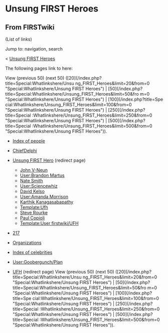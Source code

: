 # Unsung FIRST Heroes

## From FIRSTwiki

(List of links)

Jump to: navigation, search

< [Unsung FIRST Heroes](/index.php?title=Unsung_FIRST_Heroes&redirect=no "Unsung FIRST Heroes")

The following pages link to here:

View (previous 50) (next 50) ([20](/index.php?title=Special:Whatlinkshere/Unsu
ng_FIRST_Heroes&limit=20&from=0 "Special:Whatlinkshere/Unsung FIRST Heroes") | [50](/index.php?title=Special:Whatlinkshere/Unsung_FIRST_Heroes&limit=50&fro
m=0 "Special:Whatlinkshere/Unsung FIRST Heroes") | [100](/index.php?title=Spe
cial:Whatlinkshere/Unsung_FIRST_Heroes&limit=100&from=0 "Special:Whatlinkshere/Unsung FIRST Heroes") | [250](/index.php?title=Special
:Whatlinkshere/Unsung_FIRST_Heroes&limit=250&from=0 "Special:Whatlinkshere/Unsung FIRST Heroes") | [500](/index.php?title=Special
:Whatlinkshere/Unsung_FIRST_Heroes&limit=500&from=0 "Special:Whatlinkshere/Unsung FIRST Heroes")).

- [Index of people](Index_of_people "Index of people")
- [ChiefDelphi](ChiefDelphi "ChiefDelphi")
- [Unsung FIRST Hero](/index.php?title=Unsung_FIRST_Hero&redirect=no "Unsung FIRST Hero") (redirect page) 

  - [John V-Neun](John_V-Neun "John V-Neun")
  - [User:Brandon Martus](User:Brandon_Martus "User:Brandon Martus")
  - [Nate Smith](Nate_Smith "Nate Smith")
  - [User:Sciencewhiz](User:Sciencewhiz "User:Sciencewhiz")
  - [David Kelso](David_Kelso "David Kelso")
  - [User:Amanda Morrison](User:Amanda_Morrison "User:Amanda Morrison")
  - [Karthik Kanagasabapathy](Karthik_Kanagasabapathy "Karthik Kanagasabapathy")
  - [Template:Ufh](Template:Ufh "Template:Ufh")
  - [Steve Rourke](Steve_Rourke "Steve Rourke")
  - [Paul Copioli](Paul_Copioli "Paul Copioli")
  - [Template:User firstwiki/UFH](Template:User_firstwiki/UFH "Template:User firstwiki/UFH")

- [217](217 "217")
- [Organizations](Organizations "Organizations")
- [Index of celebrities](Index_of_celebrities "Index of celebrities")
- [User:Goobergunch/Plan](User:Goobergunch/Plan "User:Goobergunch/Plan")
- [UFH](/index.php?title=UFH&redirect=no "UFH") (redirect page) View (previous 50) (next 50) ([20](/index.php?title=Special:Whatlinkshere/Unsu
  ng_FIRST_Heroes&limit=20&from=0 "Special:Whatlinkshere/Unsung FIRST Heroes") | [50](/index.php?title=Special:Whatlinkshere/Unsung_FIRST_Heroes&limit=50&fro
  m=0 "Special:Whatlinkshere/Unsung FIRST Heroes") | [100](/index.php?title=Spe
  cial:Whatlinkshere/Unsung_FIRST_Heroes&limit=100&from=0 "Special:Whatlinkshere/Unsung FIRST Heroes") | [250](/index.php?title=Special
  :Whatlinkshere/Unsung_FIRST_Heroes&limit=250&from=0 "Special:Whatlinkshere/Unsung FIRST Heroes") | [500](/index.php?title=Special
  :Whatlinkshere/Unsung_FIRST_Heroes&limit=500&from=0 "Special:Whatlinkshere/Unsung FIRST Heroes")).
